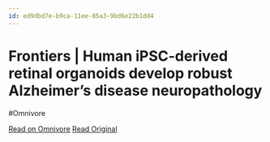 ```yaml
---
id: ed9dbd7e-b9ca-11ee-85a3-9bd6e22b1dd4
---
```


# Frontiers | Human iPSC-derived retinal organoids develop robust Alzheimer’s disease neuropathology
#Omnivore

[Read on Omnivore](https://omnivore.app/me/frontiers-human-i-psc-derived-retinal-organoids-develop-robust-a-18d35797ff6)
[Read Original](https://www.frontiersin.org/articles/10.3389/fncel.2024.1340448)

